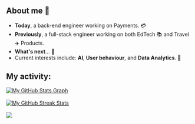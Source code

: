 ## About me 👋

- <b>Today</b>, a back-end engineer working on Payments. 💳 
- <b>Previously</b>, a full-stack engineer working on both EdTech 📚 and Travel ✈️ Products.
- <b>What's next</b>... 🚀 
- Current interests include: <b>AI</b>, <b>User behaviour</b>, and <b>Data Analytics</b>. 🧠 

<div align="left" style="margin-top: 30px;">
  
  <h2 align="left">My activity:</h2> 

  <a href="https://github.com/bben1/bben1">
    <img align="center" src="https://github-profile-summary-cards.vercel.app/api/cards/profile-details?username=bben1&theme=tokyonight&hide_border=true)](https://github.com/bben1" alt="My GitHub Stats Graph"/>
  </a>
  <br><br>
  <a href="https://github.com/bben1/bben1">
    <img align="center" src="https://github-readme-streak-stats.herokuapp.com/?user=bben1&theme=tokyonight" alt="My GitHub Streak Stats"/>
  </a>
  <br><br>
  <div style="display: flex; align-items: center; justify-content: space-between;">
    <img src="https://views.whatilearened.today/views/github/bben1/bben.svg?cache=remove"/>
  </div>
</div>
